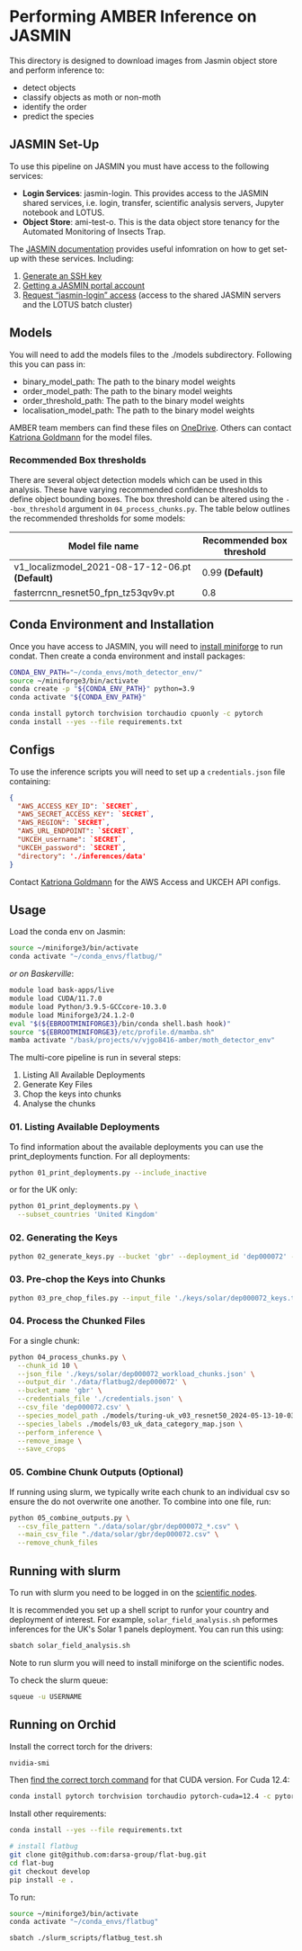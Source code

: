 # Performing AMBER Inference on JASMIN

This directory is designed to download images from Jasmin object store and perform inference to:
- detect objects
- classify objects as moth or non-moth
- identify the order
- predict the species


## JASMIN Set-Up

To use this pipeline on JASMIN you must have access to the following services:
- **Login Services**: jasmin-login. This provides access to the JASMIN shared services, i.e. login, transfer, scientific analysis servers, Jupyter notebook and LOTUS.
- **Object Store**: ami-test-o. This is the data object store tenancy for the Automated Monitoring of Insects Trap.

The [JASMIN documentation](https://help.jasmin.ac.uk/docs/getting-started/get-started-with-jasmin/) provides useful infomration on how to get set-up with these services. Including:
1. [Generate an SSH key](https://help.jasmin.ac.uk/docs/getting-started/generate-ssh-key-pair/)
2. [Getting a JASMIN portal account](https://help.jasmin.ac.uk/docs/getting-started/get-jasmin-portal-account/)
3. [Request “jasmin-login” access](https://help.jasmin.ac.uk/docs/getting-started/get-login-account/) (access to the shared JASMIN servers and the LOTUS batch cluster)

## Models

You will need to add the models files to the ./models subdirectory. Following this you can pass in:
- binary_model_path: The path to the binary model weights
- order_model_path: The path to the binary model weights
- order_threshold_path: The path to the binary model weights
- localisation_model_path: The path to the binary model weights

AMBER team members can find these files on [OneDrive](https://thealanturininstitute.sharepoint.com/:f:/r/sites/Automatedbiodiversitymonitoring/Shared%20Documents/General/Data/models/jasmin?csf=1&web=1&e=HgjhgA). Others can contact [Katriona Goldmann](kgoldmann@turing.ac.uk) for the model files.

### Recommended Box thresholds

There are several object detection models which can be used in this analysis. These have varying recommended confidence thresholds to define object bounding boxes. The box threshold can be altered using the `--box_threshold` argument in `04_process_chunks.py`. The table below outlines the recommended thresholds for some models:

| Model file name                                   | Recommended box threshold |
|---------------------------------------------------|---------------------------|
| v1_localizmodel_2021-08-17-12-06.pt **(Default)** | 0.99 **(Default)**        |
| fasterrcnn_resnet50_fpn_tz53qv9v.pt               | 0.8                       |


## Conda Environment and Installation

Once you have access to JASMIN, you will need to [install miniforge](https://help.jasmin.ac.uk/docs/software-on-jasmin/creating-and-using-miniforge-environments/) to run condat. Then create a conda environment and install packages:

```bash
CONDA_ENV_PATH="~/conda_envs/moth_detector_env/"
source ~/miniforge3/bin/activate
conda create -p "${CONDA_ENV_PATH}" python=3.9
conda activate "${CONDA_ENV_PATH}"

conda install pytorch torchvision torchaudio cpuonly -c pytorch
conda install --yes --file requirements.txt
```

## Configs

To use the inference scripts you will need to set up a `credentials.json` file containing:

```json
{
  "AWS_ACCESS_KEY_ID": `SECRET`,
  "AWS_SECRET_ACCESS_KEY": `SECRET`,
  "AWS_REGION": `SECRET`,
  "AWS_URL_ENDPOINT": `SECRET`,
  "UKCEH_username": `SECRET`,
  "UKCEH_password": `SECRET`,
  "directory": './inferences/data'
}
```

Contact [Katriona Goldmann](kgoldmann@turing.ac.uk) for the AWS Access and UKCEH API configs.

## Usage

Load the conda env on Jasmin:

```bash
source ~/miniforge3/bin/activate
conda activate "~/conda_envs/flatbug/"
```

_or on Baskerville_:

```bash
module load bask-apps/live
module load CUDA/11.7.0
module load Python/3.9.5-GCCcore-10.3.0
module load Miniforge3/24.1.2-0
eval "$(${EBROOTMINIFORGE3}/bin/conda shell.bash hook)"
source "${EBROOTMINIFORGE3}/etc/profile.d/mamba.sh"
mamba activate "/bask/projects/v/vjgo8416-amber/moth_detector_env"
```

The multi-core pipeline is run in several steps:

1. Listing All Available Deployments
2. Generate Key Files
3. Chop the keys into chunks
4. Analyse the chunks

### 01. Listing Available Deployments

To find information about the available deployments you can use the print_deployments function. For all deployments:

```bash
python 01_print_deployments.py --include_inactive
```

or for the UK only:

```bash
python 01_print_deployments.py \
  --subset_countries 'United Kingdom'
```

### 02. Generating the Keys

```bash
python 02_generate_keys.py --bucket 'gbr' --deployment_id 'dep000072' --output_file './keys/solar/dep000072_keys.txt'
```

### 03. Pre-chop the Keys into Chunks

```bash
python 03_pre_chop_files.py --input_file './keys/solar/dep000072_keys.txt' --file_extensions 'jpg' 'jpeg' --chunk_size 100 --output_file './keys/solar/dep000072_workload_chunks.json'
```

### 04. Process the Chunked Files

For a single chunk:

```bash
python 04_process_chunks.py \
  --chunk_id 10 \
  --json_file './keys/solar/dep000072_workload_chunks.json' \
  --output_dir './data/flatbug2/dep000072' \
  --bucket_name 'gbr' \
  --credentials_file './credentials.json' \
  --csv_file 'dep000072.csv' \
  --species_model_path ./models/turing-uk_v03_resnet50_2024-05-13-10-03_state.pt \
  --species_labels ./models/03_uk_data_category_map.json \
  --perform_inference \
  --remove_image \
  --save_crops
```

### 05. Combine Chunk Outputs (Optional)

If running using slurm, we typically write each chunk to an individual csv so ensure the do not overwrite one another. To combine into one file, run:

```bash
python 05_combine_outputs.py \
  --csv_file_pattern "./data/solar/gbr/dep000072_*.csv" \
  --main_csv_file "./data/solar/gbr/dep000072.csv" \
  --remove_chunk_files
```

## Running with slurm

To run with slurm you need to be logged in on the [scientific nodes](https://help.jasmin.ac.uk/docs/interactive-computing/sci-servers/).

It is recommended you set up a shell script to runfor your country and deployment of interest. For example, `solar_field_analysis.sh` peformes inferences for the UK's Solar 1 panels deployment. You can run this using:

```bash
sbatch solar_field_analysis.sh
```

Note to run slurm you will need to install miniforge on the scientific nodes.

To check the slurm queue:

```bash
squeue -u USERNAME
```

## Running on Orchid

Install the correct torch for the drivers:

```bash
nvidia-smi
```

Then [find the correct torch command](https://pytorch.org/get-started/locally/) for that CUDA version. For Cuda 12.4:

```bash
conda install pytorch torchvision torchaudio pytorch-cuda=12.4 -c pytorch -c nvidia
```

Install other requirements:

```bash
conda install --yes --file requirements.txt

# install flatbug
git clone git@github.com:darsa-group/flat-bug.git
cd flat-bug
git checkout develop
pip install -e .
```

To run:

```bash
source ~/miniforge3/bin/activate
conda activate "~/conda_envs/flatbug"

sbatch ./slurm_scripts/flatbug_test.sh
```
